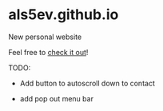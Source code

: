 # als5ev.github.io
New personal website 

Feel free to [check it out](https://and-rewsmith.github.io)!

TODO:

- Add button to autoscroll down to contact

- add pop out menu bar
